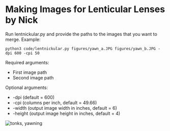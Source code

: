 # Making Images for Lenticular Lenses by Nick


Run lentnickular.py and provide the paths to the images that you want to merge. Example:

 ``python3 code/lentnickular.py figures/yawn_a.JPG figures/yawn_b.JPG -dpi 600 -cpi 50``

Required arguments:
- First image path
- Second image path

Optional arguments: 
- -dpi (default = 600)
- -cpi (columns per inch, default = 49.66)
- -width (output image width in inches, default = 6)
- -height (output image height in inches, default = 4)

![tonks, yawning](https://github.com/nlaberge/lenticular/blob/main/figures/lenticular_output.png)
